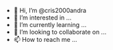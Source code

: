 - 👋 Hi, I’m @cris2000andra
- 👀 I’m interested in ...
- 🌱 I’m currently learning ...
- 💞️ I’m looking to collaborate on ...
- 📫 How to reach me ...

<!---
cris2000andra/cris2000andra is a ✨ special ✨ repository because its `README.md` (this file) appears on your GitHub profile.
You can click the Preview link to take a look at your changes.
--->
